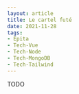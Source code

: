 ```yaml
---
layout: article
title: Le cartel futé
date: 2021-11-28
tags:
- Epita
- Tech-Vue
- Tech-Node
- Tech-MongoDB
- Tech-Tailwind
---
```


TODO
